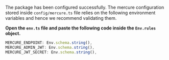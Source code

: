 The package has been configured successfully. The mercure configuration stored inside `config/mercure.ts` file relies on the following environment variables and hence we recommend validating them.

**Open the `env.ts` file and paste the following code inside the `Env.rules` object.**

```ts
MERCURE_ENDPOINT: Env.schema.string(),
MERCURE_ADMIN_JWT: Env.schema.string(),
MERCURE_JWT_SECRET: Env.schema.string(),
```